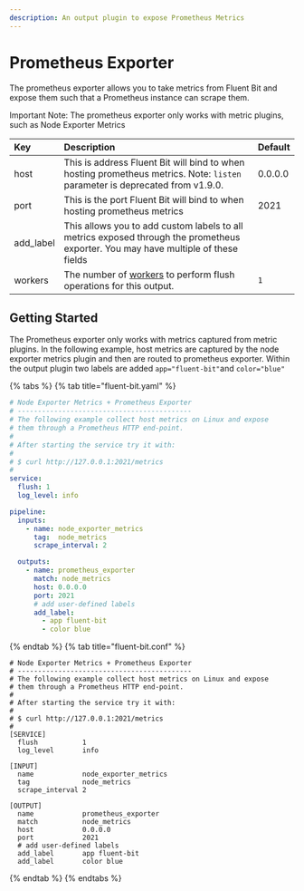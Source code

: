 ```yaml
---
description: An output plugin to expose Prometheus Metrics
---
```


# Prometheus Exporter

The prometheus exporter allows you to take metrics from Fluent Bit and expose them such that a Prometheus instance can scrape them.

Important Note: The prometheus exporter only works with metric  plugins, such as Node Exporter Metrics

| Key        | Description                                                                                                                        | Default |
|:-----------|:-----------------------------------------------------------------------------------------------------------------------------------|:--------|
| host       | This is address Fluent Bit will bind to when hosting prometheus metrics. Note: `listen` parameter is deprecated from v1.9.0.       | 0.0.0.0 |
| port       | This is the port Fluent Bit will bind to when hosting prometheus metrics                                                           | 2021    |
| add\_label | This allows you to add custom labels to all metrics exposed through the prometheus exporter. You may have multiple of these fields |         |
| workers    | The number of [workers](../../administration/multithreading.md#outputs) to perform flush operations for this output.               | `1`     |

## Getting Started

The Prometheus exporter only works with metrics captured from metric plugins. In the following example, host metrics are captured by the node exporter metrics plugin and then are routed to prometheus exporter. Within the output plugin two labels are added `app="fluent-bit"`and `color="blue"`

{% tabs %}
{% tab title="fluent-bit.yaml" %}

```yaml
# Node Exporter Metrics + Prometheus Exporter
# -------------------------------------------
# The following example collect host metrics on Linux and expose
# them through a Prometheus HTTP end-point.
#
# After starting the service try it with:
#
# $ curl http://127.0.0.1:2021/metrics
#
service:
  flush: 1
  log_level: info

pipeline:
  inputs:
    - name: node_exporter_metrics
      tag:  node_metrics
      scrape_interval: 2

  outputs:
    - name: prometheus_exporter
      match: node_metrics
      host: 0.0.0.0
      port: 2021
      # add user-defined labels
      add_label:
        - app fluent-bit
        - color blue
```

{% endtab %}
{% tab title="fluent-bit.conf" %}

```text
# Node Exporter Metrics + Prometheus Exporter
# -------------------------------------------
# The following example collect host metrics on Linux and expose
# them through a Prometheus HTTP end-point.
#
# After starting the service try it with:
#
# $ curl http://127.0.0.1:2021/metrics
#
[SERVICE]
  flush           1
  log_level       info

[INPUT]
  name            node_exporter_metrics
  tag             node_metrics
  scrape_interval 2

[OUTPUT]
  name            prometheus_exporter
  match           node_metrics
  host            0.0.0.0
  port            2021
  # add user-defined labels
  add_label       app fluent-bit
  add_label       color blue
```

{% endtab %}
{% endtabs %}